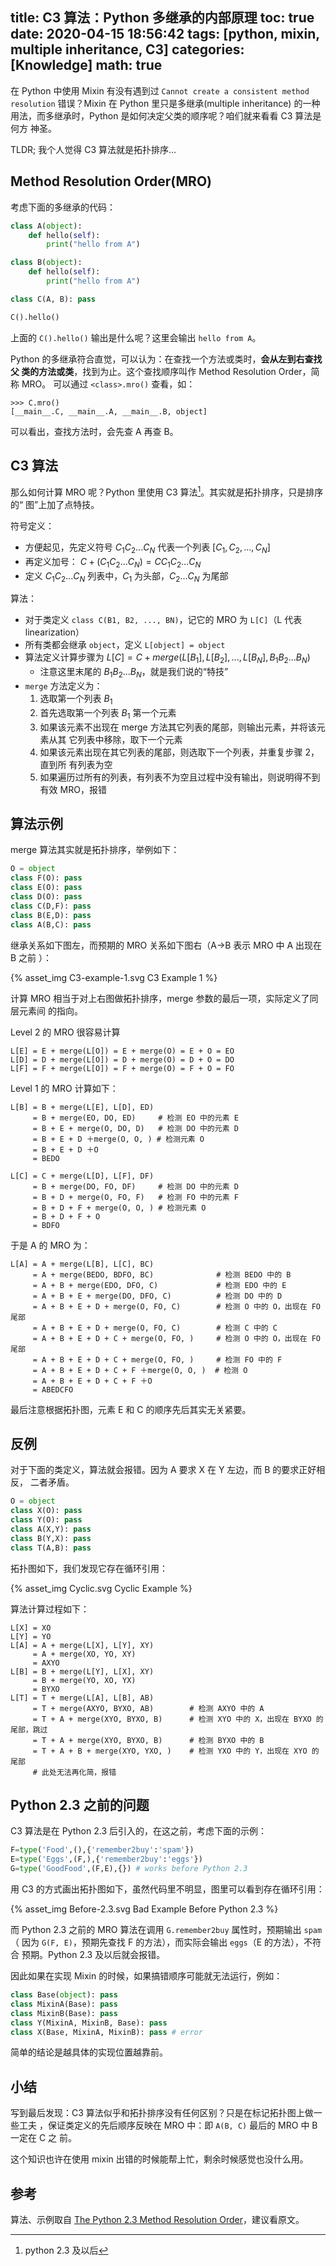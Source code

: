 title: C3 算法：Python 多继承的内部原理
toc: true
date: 2020-04-15 18:56:42
tags: [python, mixin, multiple inheritance, C3]
categories: [Knowledge]
math: true
---

在 Python 中使用 Mixin 有没有遇到过 `Cannot create a consistent method
resolution` 错误？Mixin 在 Python 里只是多继承(multiple inheritance) 的一种
用法，而多继承时，Python 是如何决定父类的顺序呢？咱们就来看看 C3 算法是何方
神圣。

TLDR; 我个人觉得 C3 算法就是拓扑排序…

## Method Resolution Order(MRO)

考虑下面的多继承的代码：

```python
class A(object):
    def hello(self):
        print("hello from A")

class B(object):
    def hello(self):
        print("hello from A")

class C(A, B): pass

C().hello()
```

上面的 `C().hello()` 输出是什么呢？这里会输出 `hello from A`。

Python 的多继承符合直觉，可以认为：在查找一个方法或类时，**会从左到右查找父
类的方法或类**，找到为止。这个查找顺序叫作 Method Resolution Order，简称 MRO。
可以通过 `<class>.mro()` 查看，如：

```
>>> C.mro()
[__main__.C, __main__.A, __main__.B, object]
```

可以看出，查找方法时，会先查 A 再查 B。

## C3 算法

那么如何计算 MRO 呢？Python 里使用 C3 算法[^1]。其实就是拓扑排序，只是排序的“
图”上加了点特技。

[^1]: python 2.3 及以后

符号定义：

* 方便起见，先定义符号 $C_1C_2...C_N$ 代表一个列表 $[C_1, C_2, ..., C_N]$
* 再定义加号： $C + (C_1 C_2 ... C_N) = C C_1 C_2 ... C_N$
* 定义 $C_1C_2...C_N$ 列表中，$C_1$ 为头部，$C_2...C_N$ 为尾部

算法：

* 对于类定义 `class C(B1, B2, ..., BN)`，记它的 MRO 为 `L[C]`（L 代表 linearization）
* 所有类都会继承 `object`，定义 `L[object] = object`
* 算法定义计算步骤为 $L[C] = C + merge(L[B_1], L[B_2], ..., L[B_N], B_1B_2...B_N)$
    - 注意这里末尾的 $B_1B_2...B_N$，就是我们说的“特技”
* `merge` 方法定义为：
    1. 选取第一个列表 $B_1$
    2. 首先选取第一个列表 $B_1$ 第一个元素
    3. 如果该元素不出现在 merge 方法其它列表的尾部，则输出元素，并将该元素从其
       它列表中移除，取下一个元素
    4. 如果该元素出现在其它列表的尾部，则选取下一个列表，并重复步骤 2，直到所
       有列表为空
    5. 如果遍历过所有的列表，有列表不为空且过程中没有输出，则说明得不到有效
       MRO，报错

## 算法示例

merge 算法其实就是拓扑排序，举例如下：

```python
O = object
class F(O): pass
class E(O): pass
class D(O): pass
class C(D,F): pass
class B(E,D): pass
class A(B,C): pass
```

继承关系如下图左，而预期的 MRO 关系如下图右（A->B 表示 MRO 中 A 出现在 B 之前
）：

{% asset_img C3-example-1.svg C3 Example 1 %}

计算 MRO 相当于对上右图做拓扑排序，merge 参数的最后一项，实际定义了同层元素间
的指向。

Level 2 的 MRO 很容易计算

```
L[E] = E + merge(L[O]) = E + merge(O) = E + O = EO
L[D] = D + merge(L[O]) = D + merge(O) = D + O = DO
L[F] = F + merge(L[O]) = F + merge(O) = F + O = FO
```

Level 1 的 MRO 计算如下：

```
L[B] = B + merge(L[E], L[D], ED)
     = B + merge(EO, DO, ED)     # 检测 EO 中的元素 E
     = B + E + merge(O, DO, D)   # 检测 DO 中的元素 D
     = B + E + D ＋merge(O, O, ) # 检测元素 O
     = B + E + D ＋O
     = BEDO

L[C] = C + merge(L[D], L[F], DF)
     = B + merge(DO, FO, DF)     # 检测 DO 中的元素 D
     = B + D + merge(O, FO, F)   # 检测 FO 中的元素 F
     = B + D + F + merge(O, O, ) # 检测元素 O
     = B + D + F + O
     = BDFO
```

于是 A 的 MRO 为：

```
L[A] = A + merge(L[B], L[C], BC)
     = A + merge(BEDO, BDFO, BC)              # 检测 BEDO 中的 B
     = A + B + merge(EDO, DFO, C)             # 检测 EDO 中的 E
     = A + B + E + merge(DO, DFO, C)          # 检测 DO 中的 D
     = A + B + E + D + merge(O, FO, C)        # 检测 O 中的 O，出现在 FO 尾部
     = A + B + E + D + merge(O, FO, C)        # 检测 C 中的 C
     = A + B + E + D + C + merge(O, FO, )     # 检测 O 中的 O，出现在 FO 尾部
     = A + B + E + D + C + merge(O, FO, )     # 检测 FO 中的 F
     = A + B + E + D + C + F ＋merge(O, O, )  # 检测 O
     = A + B + E + D + C + F ＋O
     = ABEDCFO
```

最后注意根据拓扑图，元素 E 和 C 的顺序先后其实无关紧要。

## 反例

对于下面的类定义，算法就会报错。因为 A 要求 X 在 Y 左边，而 B 的要求正好相反，
二者矛盾。

```python
O = object
class X(O): pass
class Y(O): pass
class A(X,Y): pass
class B(Y,X): pass
class T(A,B): pass
```

拓扑图如下，我们发现它存在循环引用：

{% asset_img Cyclic.svg Cyclic Example %}

算法计算过程如下：

```
L[X] = XO
L[Y] = YO
L[A] = A + merge(L[X], L[Y], XY)
     = A + merge(XO, YO, XY)
     = AXYO
L[B] = B + merge(L[Y], L[X], XY)
     = B + merge(YO, XO, YX)
     = BYXO
L[T] = T + merge(L[A], L[B], AB)
     = T + merge(AXYO, BYXO, AB)        # 检测 AXYO 中的 A
     = T + A + merge(XYO, BYXO, B)      # 检测 XYO 中的 X，出现在 BYXO 的尾部，跳过
     = T + A + merge(XYO, BYXO, B)      # 检测 BYXO 中的 B
     = T + A + B + merge(XYO, YXO, )    # 检测 YXO 中的 Y，出现在 XYO 的尾部
     # 此处无法再化简，报错
```

## Python 2.3 之前的问题

C3 算法是在 Python 2.3 后引入的，在这之前，考虑下面的示例：

```python
F=type('Food',(),{'remember2buy':'spam'})
E=type('Eggs',(F,),{'remember2buy':'eggs'})
G=type('GoodFood',(F,E),{}) # works before Python 2.3
```

用 C3 的方式画出拓扑图如下，虽然代码里不明显，图里可以看到存在循环引用：

{% asset_img Before-2.3.svg Bad Example Before Python 2.3 %}

而 Python 2.3 之前的 MRO 算法在调用 `G.remember2buy` 属性时，预期输出 `spam`（
因为 `G(F, E)`，预期先查找 F 的方法），而实际会输出 `eggs`（E 的方法），不符合
预期。Python 2.3 及以后就会报错。

因此如果在实现 Mixin 的时候，如果搞错顺序可能就无法运行，例如：

```python
class Base(object): pass
class MixinA(Base): pass
class MixinB(Base): pass
class Y(MixinA, MixinB, Base): pass
class X(Base, MixinA, MixinB): pass # error
```

简单的结论是越具体的实现位置越靠前。

## 小结

写到最后发现：C3 算法似乎和拓扑排序没有任何区别？只是在标记拓扑图上做一些工夫
，保证类定义的先后顺序反映在 MRO 中：即 `A(B, C)` 最后的 MRO 中 B 一定在 C 之
前。

这个知识也许在使用 mixin 出错的时候能帮上忙，剩余时候感觉也没什么用。

## 参考

算法、示例取自 [The Python 2.3 Method Resolution Order](https://www.python.org/download/releases/2.3/mro/)，建议看原文。
